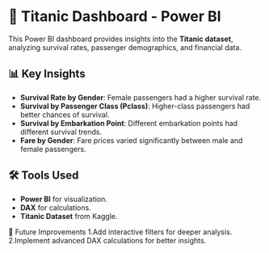 # 🚢 Titanic Dashboard - Power BI

This Power BI dashboard provides insights into the **Titanic dataset**, analyzing survival rates, passenger demographics, and financial data.

## 📊 Key Insights

- **Survival Rate by Gender**: Female passengers had a higher survival rate.
- **Survival by Passenger Class (Pclass)**: Higher-class passengers had better chances of survival.
- **Survival by Embarkation Point**: Different embarkation points had different survival trends.
- **Fare by Gender**: Fare prices varied significantly between male and female passengers.

## 🛠️ Tools Used

- **Power BI** for visualization.
- **DAX** for calculations.
- **Titanic Dataset** from Kaggle.

📌 Future Improvements
1.Add interactive filters for deeper analysis.
2.Implement advanced DAX calculations for better insights.
